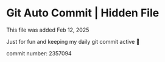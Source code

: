 # Git Auto Commit | Hidden File

This file was added Feb 12, 2025

Just for fun and keeping my daily git commit active 🤪

commit number: 2357094
